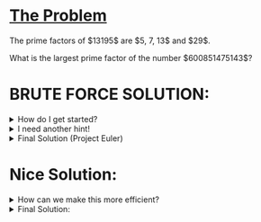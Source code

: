 # [The Problem](https://projecteuler.net/problem=3)

<p>The prime factors of $13195$ are $5, 7, 13$ and $29$.</p>
<p>What is the largest prime factor of the number $600851475143$?</p>

# BRUTE FORCE SOLUTION:
<details>
    <summary>
        How do I get started?
    </summary>
        Try going through all the possible factors least to greatest. Just testing every factor less than 600851475143 would be too slow, so how do you make that faster?
</details>

<details>
    <summary>
        I need another hint!
    </summary>
       Let n = 600851475143. As you check each factor, divide n by that factor. Eventually you will reach 1. <br>
</details>

<details>
    <summary>
        Final Solution (Project Euler)
    </summary>
       <code>n = 600851475143
factor = 2
greatest_factor = 1
#
while n > 1:
    if n % factor == 0:
        while n % factor == 0:
            greatest_factor = factor
            n = n // factor
    factor += 1
#
print(greatest_factor)
</code><br><br>
    Runtime: 0.001 seconds <br>
    Runtime if n = 16777186 = 2 * 8388593(a prime number): 0.65 seconds <br>
</details>

# Nice Solution:
<details>
    <summary>
        How can we make this more efficient?
    </summary>
        There are two improvements to make. First, imagine if n = 2 * some_large_prime. Then, the program would check every factor until that large prime. To prevent that, realize you only have to check factors up until the square root of n. If n is composite, it will have a factor less than or equal to its square root. If n is prime, the program will quit early and save time. <br><br>
    Second, you only have to check odd factors and handle 2 as a separate case. Thi effectively cuts the runtime in half.
</details>

<details>
    <summary>
        Final Solution:
    </summary>
        <code>n = 600851475143
#
if n % 2 == 0:
    greatest_factor = 2
    while n % 2 == 0:
        n = n // 2
else:
    greatest_factor = 1
factor = 3
#
factor_cap = int(math.sqrt(n))
while n > 1 and factor <= factor_cap:
    if n % factor == 0:
        greatest_factor = factor
        while n % factor == 0:
            n = n // factor
        factor_cap = int(math.sqrt(n))
    factor = factor + 2
#
if n == 1:
    print(greatest_factor)
else:
    print(n)</code><br><br>
    Runtime: 0.001 seconds <br>
    Runtime if n = 16777186: 0.001 seconds <br><br>
    (AN: In first attempt, I used my primes under x generator, which can be found in the Tools folder. This had a slower runtime than the solution from Project Euler.)
</details>
